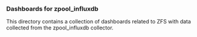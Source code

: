 ### Dashboards for zpool_influxdb
This directory contains a collection of dashboards related to ZFS with data
collected from the zpool_influxdb collector.
